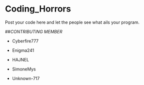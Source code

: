 # Coding_Horrors
Post your code here and let the people see what ails your program.

##_CONTRIBUTING MEMBER_
+ Cyberfire777

+ Enigma241

+ HAJNEL

+ SimoneMys

+ Unknown-717



